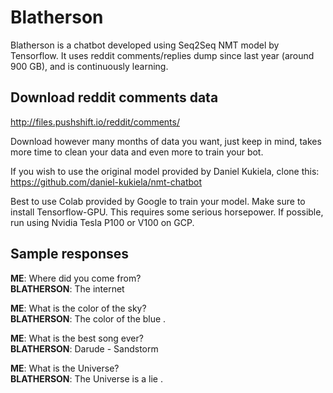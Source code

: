 # Blatherson
Blatherson is a chatbot developed using Seq2Seq NMT model by Tensorflow. It uses reddit comments/replies dump since last year (around 900 GB), and is continuously learning.

## Download reddit comments data
http://files.pushshift.io/reddit/comments/

Download however many months of data you want, just keep in mind, takes more time to clean your data and even more to train your bot.

If you wish to use the original model provided by Daniel Kukiela, clone this: https://github.com/daniel-kukiela/nmt-chatbot

Best to use Colab provided by Google to train your model. Make sure to install Tensorflow-GPU. This requires some serious horsepower. If possible, run using Nvidia Tesla P100 or V100 on GCP.

## Sample responses

**ME**: Where did you come from?  
**BLATHERSON**: The internet

**ME**: What is the color of the sky?  
**BLATHERSON**: The color of the blue .

**ME**: What is the best song ever?  
**BLATHERSON**: Darude - Sandstorm

**ME**: What is the Universe?  
**BLATHERSON**: The Universe is a lie .
